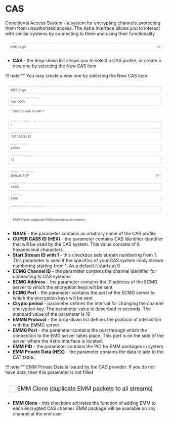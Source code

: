 # CAS

Conditional Access System - a system for encrypting channels, protecting them from unauthorized access. The Astra interface allows you to interact with similar systems by connecting to them and using their functionality

![cas-1](cas-1.png)

- **CAS** - the drop-down list allows you to select a CAS profile, or create a new one by selecting the New CAS item

!!! note ""
    You may create a new one by selecting the New CAS item

![cas-2](cas-2.png)

- **NAME** - the parameter contains an arbitrary name of the CAS profile
- **CUPER CASS ID (HEX)** - the parameter contains CAS Identifier identifier that will be used by the CAS system. This value consists of 8 hexadecimal characters
- **Start Stream ID with 1** - this checkbox sets stream numbering from 1. This parameter is used if the specifics of your CAS system imply stream numbering starting from 1. As a default it starts at 0
- **ECMG Channel ID** - the parameter contains the channel identifier for connecting to CAS systems
- **ECMG Address** - the parameter contains the IP address of the ECMG server to which the encryption keys will be sent
- **ECMG Port** - the parameter contains the port of the ECMG server to which the encryption keys will be sent
- **Crypto period** - parameter defines the interval for changing the channel encryption key. The parameter value is described in seconds. The standard value of the parameter is 10
- **EMMG Protocol** - the drop-down list defines the protocol of interaction with the EMMG server
- **EMMG Port** - the parameter contains the port through which the connection to the EMG server takes place. This port is on the side of the server where the Astra interface is located.
- **EMM PID** - the parameter contains the PID for EMM packages in system
- **EMM Private Data (HEX)** - the parameter contains the data to add to the CAT table. 

!!! note ""
    EMM Private Data is issued by the CAS provider. If you do not have data, then this parameter is not filled

![cas-3](cas-3.png)

- **EMM Clone** - this checkbox activates the function of adding EMM to each encrypted CAS channel. EMM package will be available on any channel at the end user